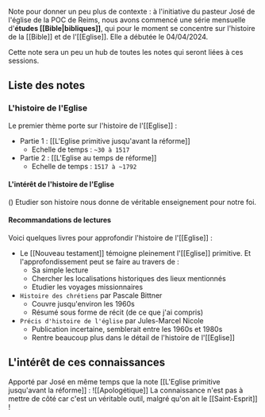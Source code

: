 Note pour donner un peu plus de contexte : à l'initiative du pasteur José de l'église de la POC de Reims, nous avons commencé une série mensuelle d'**études [[Bible|bibliques]]**, qui pour le moment se concentre sur l'histoire de la [[Bible]] et de l'[[Eglise]].
Elle a débutée le 04/04/2024.

Cette note sera un peu un hub de toutes les notes qui seront liées à ces sessions.
## Liste des notes
### L'histoire de l'Eglise
Le premier thème porte sur l'histoire de l'[[Eglise]] :
- Partie 1 : [[L'Eglise primitive jusqu'avant la réforme]]
	- Echelle de temps : `~30 à 1517`
- Partie 2 : [[L'Eglise au temps de réforme]]
	- Echelle de temps : `1517 à ~1792`
#### L'intérêt de l'histoire de l'Eglise
()
Etudier son histoire nous donne de véritable enseignement pour notre foi.
#### Recommandations de lectures
Voici quelques livres pour approfondir l'histoire de l'[[Eglise]] :
- Le [[Nouveau testament]] témoigne pleinement l'[[Eglise]] primitive. Et l'approfondissement peut se faire au travers de :
	- Sa simple lecture
	- Chercher les localisations historiques des lieux mentionnés
	- Etudier les voyages missionnaires
- `Histoire des chrétiens` par Pascale Bittner
	- Couvre jusqu'environ les 1960s
	- Résumé sous forme de récit (de ce que j'ai compris)
- `Précis d'histoire de l'église` par Jules-Marcel Nicole
	- Publication incertaine, semblerait entre les 1960s et 1980s
	- Rentre beaucoup plus dans le détail de l'histoire de l'[[Eglise]]
## L'intérêt de ces connaissances
Apporté par José en même temps que la note [[L'Eglise primitive jusqu'avant la réforme]] :
![[Apologétique]]
La connaissance n'est pas à mettre de côté car c'est un véritable outil, malgré qu'on ait le [[Saint-Esprit]] !